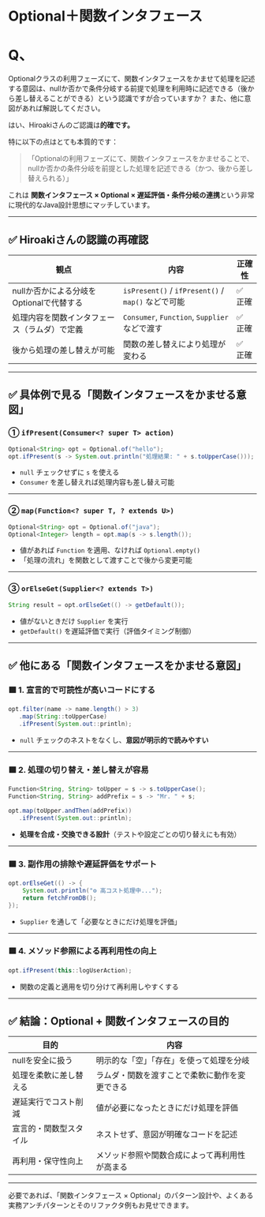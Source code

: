 # Optional＋関数インタフェース

# Q、

Optionalクラスの利用フェーズにて、関数インタフェースをかませて処理を記述する意図は、nullか否かで条件分岐する前提で処理を利用時に記述できる（後から差し替えることができる）という認識ですが合っていますか？
また、他に意図があれば解説してください。

はい、Hiroakiさんのご認識は**的確です。**

特に以下の点はとても本質的です：

> 「Optionalの利用フェーズにて、関数インタフェースをかませることで、nullか否かの条件分岐を前提とした処理を記述できる（かつ、後から差し替えられる）」
> 

これは **関数インタフェース × Optional × 遅延評価・条件分岐の連携**という非常に現代的なJava設計思想にマッチしています。

---

## ✅ Hiroakiさんの認識の再確認

| 観点 | 内容 | 正確性 |
| --- | --- | --- |
| nullか否かによる分岐をOptionalで代替する | `isPresent()` / `ifPresent()` / `map()` などで可能 | ✅ 正確 |
| 処理内容を関数インタフェース（ラムダ）で定義 | `Consumer`, `Function`, `Supplier` などで渡す | ✅ 正確 |
| 後から処理の差し替えが可能 | 関数の差し替えにより処理が変わる | ✅ 正確 |

---

## ✅ 具体例で見る「関数インタフェースをかませる意図」

### ① `ifPresent(Consumer<? super T> action)`

```java
Optional<String> opt = Optional.of("hello");
opt.ifPresent(s -> System.out.println("処理結果: " + s.toUpperCase()));
```

- `null` チェックせずに `s` を使える
- `Consumer` を差し替えれば処理内容も差し替え可能

---

### ② `map(Function<? super T, ? extends U>)`

```java
Optional<String> opt = Optional.of("java");
Optional<Integer> length = opt.map(s -> s.length());
```

- 値があれば `Function` を適用、なければ `Optional.empty()`
- 「処理の流れ」を関数として渡すことで後から変更可能

---

### ③ `orElseGet(Supplier<? extends T>)`

```java
String result = opt.orElseGet(() -> getDefault());
```

- 値がないときだけ `Supplier` を実行
- `getDefault()` を遅延評価で実行（評価タイミング制御）

---

## ✅ 他にある「関数インタフェースをかませる意図」

### 🟩 1. **宣言的で可読性が高いコードにする**

```java
opt.filter(name -> name.length() > 3)
   .map(String::toUpperCase)
   .ifPresent(System.out::println);
```

- `null` チェックのネストをなくし、**意図が明示的で読みやすい**

---

### 🟩 2. **処理の切り替え・差し替えが容易**

```java
Function<String, String> toUpper = s -> s.toUpperCase();
Function<String, String> addPrefix = s -> "Mr. " + s;

opt.map(toUpper.andThen(addPrefix))
   .ifPresent(System.out::println);
```

- **処理を合成・交換できる設計**（テストや設定ごとの切り替えにも有効）

---

### 🟩 3. **副作用の排除や遅延評価をサポート**

```java
opt.orElseGet(() -> {
    System.out.println("⚙ 高コスト処理中...");
    return fetchFromDB();
});
```

- `Supplier` を通して「必要なときにだけ処理を評価」

---

### 🟩 4. **メソッド参照による再利用性の向上**

```java
opt.ifPresent(this::logUserAction);
```

- 関数の定義と適用を切り分けて再利用しやすくする

---

## ✅ 結論：Optional + 関数インタフェースの目的

| 目的 | 内容 |
| --- | --- |
| nullを安全に扱う | 明示的な「空」「存在」を使って処理を分岐 |
| 処理を柔軟に差し替える | ラムダ・関数を渡すことで柔軟に動作を変更できる |
| 遅延実行でコスト削減 | 値が必要になったときにだけ処理を評価 |
| 宣言的・関数型スタイル | ネストせず、意図が明確なコードを記述 |
| 再利用・保守性向上 | メソッド参照や関数合成によって再利用性が高まる |

---

必要であれば、「関数インタフェース × Optional」のパターン設計や、よくある実務アンチパターンとそのリファクタ例もお見せできます。